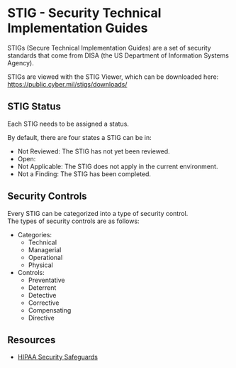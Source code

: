 # STIG - Security Technical Implementation Guides

STIGs (Secure Technical Implementation Guides) are a set of security standards that 
come from DISA (the US Department of Information Systems Agency).  

STIGs are viewed with the STIG Viewer, which can be downloaded here: <https://public.cyber.mil/stigs/downloads/>



## STIG Status
Each STIG needs to be assigned a status.  

By default, there are four states a STIG can be in:
- Not Reviewed: The STIG has not yet been reviewed. 
- Open: 
- Not Applicable: The STIG does not apply in the current environment.
- Not a Finding: The STIG has been completed.


## Security Controls
Every STIG can be categorized into a type of security control.  
The types of security controls are as follows:

* Categories:
    * Technical
    * Managerial
    * Operational
    * Physical
* Controls:
    * Preventative
    * Deterrent
    * Detective
    * Corrective
    * Compensating
    * Directive

## Resources
- [HIPAA Security Safeguards](https://www.hhs.gov/hipaa/for-professionals/security/laws-regulations/index.html)
